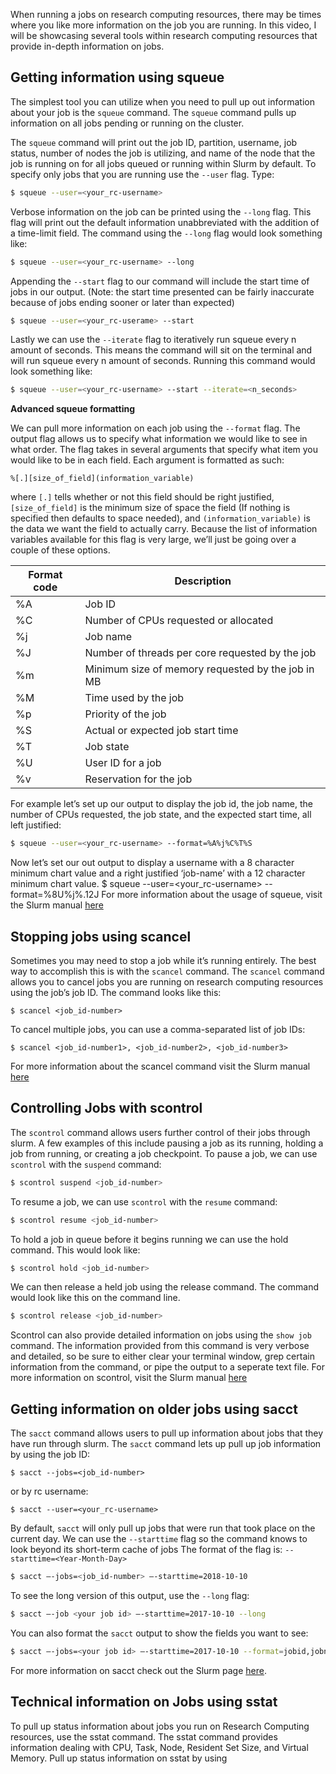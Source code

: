 When running a jobs on research computing resources, there may be times where you like more information on the job you are running. In this video, I will be showcasing several tools within research computing resources that provide in-depth information on jobs.

## Getting information using squeue
The simplest tool you can utilize when you need to pull up out information about your job is the `squeue` command. The `squeue` command pulls up information on all jobs pending or running on the cluster.  

The `squeue` command will print out the job ID, partition, username, job status, number of nodes the job is utilizing, and name of the node that the job is running on for all jobs queued or running within Slurm by default. To specify only jobs that you are running use the `--user` flag. Type:
```bash
$ squeue --user=<your_rc-username>
```
Verbose information on the job can be printed using the `--long` flag. This flag will print out the default information unabbreviated with the addition of a time-limit field. The command using the `--long` flag would look something like:
```bash
$ squeue --user=<your_rc-username> --long
```
Appending the `--start` flag to our command will include the start time of jobs in our output. (Note: the start time presented can be fairly inaccurate because of jobs ending sooner or later than expected)
```bash
$ squeue --user=<your_rc-userame> --start
```
Lastly we can use the `--iterate` flag to iteratively run squeue every n amount of seconds. This means the command will sit on the terminal and will run squeue every n amount of seconds. Running this command would look something like:
```bash
$ squeue --user=<your_rc-username> --start --iterate=<n_seconds>
```

__Advanced squeue formatting__

We can pull more information on each job using the `--format` flag. The output flag allows us to specify what information we would like to see in what order. The flag takes in several arguments that specify what item you would like to be in each field. Each argument is formatted as such:
```
%[.][size_of_field](information_variable)
```
where `[.]` tells whether or not this field should be right justified, `[size_of_field]` is the minimum size of space the field (If nothing is specified then defaults to space needed), and `(information_variable)` is the data we want the field to actually carry. Because the list of information variables available for this flag is very large, we’ll just be going over a couple of these options.

Format code | Description
---|-----------------------------
%A | Job ID
%C | Number of CPUs requested or allocated
%j | Job name
%J | Number of threads per core requested by the job
%m | Minimum size of memory requested by the job in MB
%M | Time used by the job
%p | Priority of the job
%S | Actual or expected job start time
%T | Job state
%U | User ID for a job
%v | Reservation for the job

For example let’s set up our output to display the job id, the job name, the number of CPUs requested, the job state, and the expected start time, all left justified:
```bash
$ squeue --user=<your_rc-username> --format=%A%j%C%T%S
```
Now let’s set our out output to display a username with a 8 character minimum chart value and a right justified ‘job-name’ with a 12 character minimum chart value.
	$ squeue --user=<your_rc-username> -- format=%8U%j%.12J
For more information about the usage of squeue, visit the Slurm manual [here](https://slurm.schedmd.com/squeue.html)

## Stopping jobs using scancel
Sometimes you may need to stop a job while it’s running entirely. The best way to accomplish this is with the `scancel` command. The `scancel` command allows you to cancel jobs you are running on research computing resources using the job’s job ID. The command looks like this:
```
$ scancel <job_id-number>
```
To cancel multiple jobs, you can use a comma-separated list of job IDs:
```	
$ scancel <job_id-number1>, <job_id-number2>, <job_id-number3>
```
For more information about the scancel command visit the Slurm manual [here](https://slurm.schedmd.com/scancel.html)

## Controlling Jobs with scontrol
The `scontrol` command allows users further control of their jobs through slurm. A few examples of this include pausing a job as its running, holding a job from running, or creating a job checkpoint.
To pause a job, we can use `scontrol` with the `suspend` command:
```bash
$ scontrol suspend <job_id-number>
```
To resume a job, we can use `scontrol` with the `resume` command:
```bash
$ scontrol resume <job_id-number>
```
To hold a job in queue before it begins running we can use the hold command. This would look like:
```bash	
$ scontrol hold <job_id-number>
```
We can then release a held job using the release command. The command would look like this on the command line. 
```bash
$ scontrol release <job_id-number>
```
Scontrol can also provide detailed information on jobs using the `show job` command. The information provided from this command is very verbose and detailed, so be sure to either clear your terminal window, grep certain information from the command, or pipe the output to a seperate text file. 
For more information on scontrol, visit the Slurm manual [here](https://slurm.schedmd.com/scontrol.html)

## Getting information on older jobs using sacct
The `sacct` command allows users to pull up information about jobs that they have run through slurm. The `sacct` command lets up pull up job information by using the job ID:
```
$ sacct --jobs=<job_id-number>
```
or by rc username:
```
$ sacct --user=<your_rc-username>
```
By default, `sacct` will only pull up jobs that were run that took place on the current day. We can use the `--starttime` flag so the command knows to look beyond its short-term cache of jobs The format of the flag is:  `--starttime=<Year-Month-Day>`
```bash
$ sacct –-jobs=<job_id-number> –-starttime=2018-10-10
```
To see the long version of this output, use the `--long` flag:
```bash
$ sacct –-job <your job id> –-starttime=2017-10-10 --long
```
You can also format the `sacct` output to show the fields you want to see:
```bash
$ sacct –-jobs=<your job id> –-starttime=2017-10-10 --format=jobid,jobname,qos,nnodes,ncpu,maxrss,cputime,avecpu,elapsed
```

For more information on sacct check out the Slurm page [here](https://slurm.schedmd.com/sacct.html).

## Technical information on Jobs using sstat
To pull up status information about jobs you run on Research Computing resources, use the sstat command. The sstat command provides information dealing with CPU, Task, Node, Resident Set Size, and Virtual Memory. Pull up status information on sstat by using 
